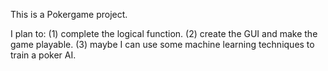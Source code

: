This is a Pokergame project.

I plan to:
  (1) complete the logical function.
  (2) create the GUI and make the game playable.
  (3) maybe I can use some machine learning techniques to train a poker AI.
